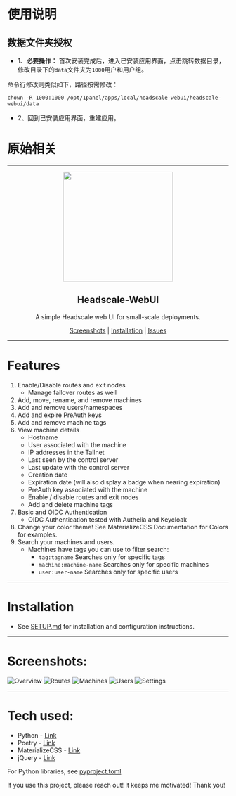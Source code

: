 # 使用说明

## 数据文件夹授权

- 1、**必要操作：** 首次安装完成后，进入已安装应用界面，点击跳转数据目录，修改目录下的`data`文件夹为`1000`用户和用户组。

命令行修改则类似如下，路径按需修改：
```
chown -R 1000:1000 /opt/1panel/apps/local/headscale-webui/headscale-webui/data
```

- 2、回到已安装应用界面，重建应用。


# 原始相关
***
<p align="center">
  <a href="https://github.com/juanfont/headscale">
    <img src="https://github.com/iFargle/headscale-webui/raw/main/static/img/headscale3-dots.png" width="250">
  </a>
</p>

<h2 align="center">Headscale-WebUI</h3>

<p align="center">
  A simple Headscale web UI for small-scale deployments.
</p>
<p align="center">
  <a href="https://github.com/iFargle/headscale-webui/blob/main/README.md#Screenshots">Screenshots</a> | <a href="https://github.com/iFargle/headscale-webui/blob/main/SETUP.md">Installation</a> | <a href="https://github.com/iFargle/headscale-webui/issues">Issues</a>
</p>

---
# Features
1.  Enable/Disable routes and exit nodes
    * Manage failover routes as well
2.  Add, move, rename, and remove machines
3.  Add and remove users/namespaces
4.  Add and expire PreAuth keys
5.  Add and remove machine tags
6.  View machine details
    * Hostname
    * User associated with the machine
    * IP addresses in the Tailnet
    * Last seen by the control server
    * Last update with the control server
    * Creation date
    * Expiration date (will also display a badge when nearing expiration)
    * PreAuth key associated with the machine
    * Enable / disable routes and exit nodes
    * Add and delete machine tags
7.  Basic and OIDC Authentication
    * OIDC Authentication tested with Authelia and Keycloak
8.  Change your color theme! See MaterializeCSS Documentation for Colors for examples.
9.  Search your machines and users.
    * Machines have tags you can use to filter search:
        * `tag:tagname` Searches only for specific tags
        * `machine:machine-name` Searches only for specific machines
        * `user:user-name` Searches only for specific users


---
# Installation
* See [SETUP.md](SETUP.md) for installation and configuration instructions.

---
# Screenshots:
![Overview](https://github.com/iFargle/headscale-webui/raw/main/screenshots/overview.png)
![Routes](https://github.com/iFargle/headscale-webui/raw/main/screenshots/routes.png)
![Machines](https://github.com/iFargle/headscale-webui/raw/main/screenshots/machines.png)
![Users](https://github.com/iFargle/headscale-webui/raw/main/screenshots/users.png)
![Settings](https://github.com/iFargle/headscale-webui/raw/main/screenshots/settings.png)

---
# Tech used:
* Python - [Link](https://www.python.org/)
* Poetry - [Link](https://python-poetry.org/)
* MaterializeCSS - [Link](https://github.com/Dogfalo/materialize)
* jQuery - [Link](https://jquery.com/)

For Python libraries, see [pyproject.toml](https://github.com/iFargle/headscale-webui/blob/main/pyproject.toml)

If you use this project, please reach out!  It keeps me motivated!  Thank you!